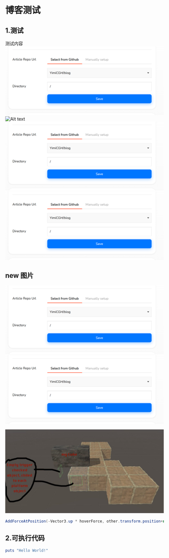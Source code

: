 # 博客测试

## 1.测试
测试内容
![Alt text](/Test/image.png)
![Alt text](/image.png)
![Alt text](image.jpg)
![Alt text](/Test/image.jpg)

## new 图片
![Alt text](/Test/img/image.jpg)
![](/Test/img/image.jpg)

![Alt text](/Test/image-1.png "例子")
```C#
AddForceAtPosition(-Vector3.up * hoverForce, other.transform.position+new Vector3(0, 0.5f, 0), ForceMode.Acceleration):
```

## 2.可执行代码

```RUBY
puts "Hello World!"
```
